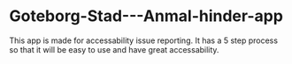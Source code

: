 # Goteborg-Stad---Anmal-hinder-app
This app is made for accessability issue reporting. It has a 5 step process so that it will be easy to use and have great accessability.
